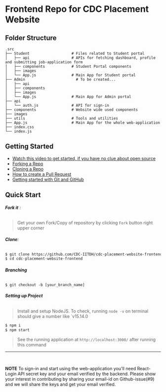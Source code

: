 # Frontend Repo for CDC Placement Website

## Folder Structure

    .src
    ├── Student                   # Files related to Student portal
    │   ├── api                   # APIs for fetching dashboard, profile and submitting job-application form
    │   ├── components            # Student Portal components
    │   ├── images 
    │   └── App.js                # Main App for Student portal
    ├── Admin                       # To be created...
    │   ├── api                   
    │   ├── components           
    │   ├── images 
    │   └── App.js                # Main App for Admin portal
    ├── api
    │   └── auth.js               # API for sign-in
    ├── components                # Website wide used components
    ├── images                    
    ├── utils                     # Tools and utilities
    ├── App.js                    # Main App for the whole web-application
    ├── index.css
    └── index.js
    
## Getting Started
- [Watch this video to get started, if you have no clue about open source](https://youtu.be/SL5KKdmvJ1U)
- [Forking a Repo](https://help.github.com/en/github/getting-started-with-github/fork-a-repo)
- [Cloning a Repo](https://help.github.com/en/desktop/contributing-to-projects/creating-a-pull-request)
- [How to create a Pull Request](https://opensource.com/article/19/7/create-pull-request-github)
- [Getting started with Git and GitHub](https://towardsdatascience.com/getting-started-with-git-and-github-6fcd0f2d4ac6)

## Quick Start
###### **Fork it** :
> Get your own Fork/Copy of repository by clicking `Fork` button right upper corner

###### **Clone**:
```sh
$ git clone https://github.com/CDC-IITDH/cdc-placement-website-frontend.git
$ cd cdc-placement-website-frontend
```

###### **Branching**
```
$ git checkout -b [your_branch_name]
```

###### **Setting up Project**
> Install and setup NodeJS. To check, running `node -v` on terminal should give a number like `v15.14.0
```sh
$ npm i
$ npm start
```
> See the running application at `http://localhost:3000/` after running this command

<hr>
<br>

**NOTE** 
To sign-in and start using the web-application you'll need React-Login API secret key and your email verified by the backend.
Please show your interest in contributing by sharing your email-id on Github-issue(#9) and we will share the keys and get your email verified.


